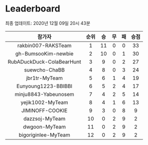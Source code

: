 # Leaderboard
최종 업데이트: 2020년 12월 09일 20시 43분




| 참가자 | 순위 | 승 | 무 | 패 | 승점 |
|:---:|:---:|:---:|:---:|:---:|:---:|
| rakbin007-RAKSTeam | 1 | 11 | 0 | 0 | 33 |
| gh-BumsooKim-newbie | 2 | 10 | 0 | 1 | 30 |
| RubADuckDuck-ColaBearHunt | 3 | 9 | 0 | 2 | 27 |
| suewcho-ChaBB | 4 | 8 | 0 | 3 | 24 |
| jbr1tr-MyTeam | 5 | 6 | 1 | 4 | 19 |
| Eunyoung1223-BBIBBI | 6 | 5 | 2 | 4 | 17 |
| minju8843-Yabeunosem | 7 | 4 | 2 | 5 | 14 |
| yejik1002-MyTeam | 8 | 4 | 1 | 6 | 13 |
| JIMINOFF-COOKIE | 9 | 3 | 0 | 8 | 9 |
| dazzsoj-MyTeam | 10 | 0 | 2 | 9 | 2 |
| dwgoon-MyTeam | 11 | 0 | 2 | 9 | 2 |
| bigoriginlee-MyTeam | 12 | 0 | 2 | 9 | 2 |